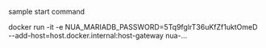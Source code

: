sample start command

docker run -it -e NUA_MARIADB_PASSWORD=5Tq9fglrT36uKfZf1uktOmeD --add-host=host.docker.internal:host-gateway nua-...

